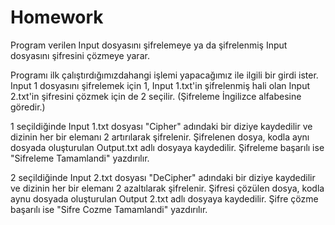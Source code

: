 # Homework

Program verilen Input dosyasını şifrelemeye ya da şifrelenmiş Input dosyasını şifresini çözmeye yarar.

Programı ilk çalıştırdığımızdahangi işlemi yapacağımız ile ilgili bir girdi ister.
Input 1 dosyasını şifrelemek için 1, Input 1.txt'in şifrelenmiş hali olan Input 2.txt'in şifresini çözmek için de 2 seçilir.
(Şifreleme İngilizce alfabesine göredir.)

1 seçildiğinde Input 1.txt dosyası "Cipher" adındaki bir diziye kaydedilir ve dizinin her bir elemanı 2 artırılarak şifrelenir.
Şifrelenen dosya, kodla aynı dosyada oluşturulan Output.txt adlı dosyaya kaydedilir.
Şifreleme başarılı ise "Sifreleme Tamamlandi" yazdırılır.

2 seçildiğinde Input 2.txt dosyası "DeCipher" adındaki bir diziye kaydedilir ve dizinin her bir elemanı 2 azaltılarak şifrelenir.
Şifresi çözülen dosya, kodla aynu dosyada oluşturulan Output 2.txt adlı dosyaya kaydedilir.
Şifre çözme başarılı ise "Sifre Cozme Tamamlandi" yazdırılır.

